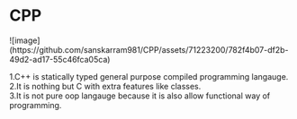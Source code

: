 <h1>CPP</h1>
![image](https://github.com/sanskarram981/CPP/assets/71223200/782f4b07-df2b-49d2-ad17-55c46fca05ca)

1.C++ is statically typed general purpose compiled programming langauge.<br>
2.It is nothing but C with extra features like classes.<br>
3.It is not pure oop langauge because it is also allow functional way of programming.
